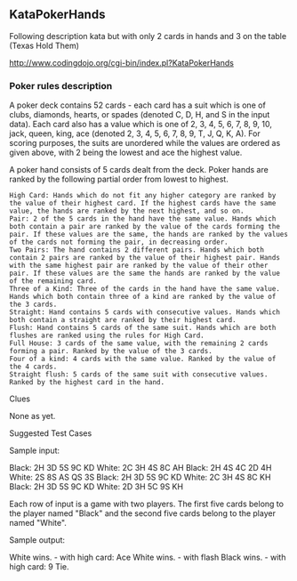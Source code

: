 ## KataPokerHands 
Following description kata but with only 2 cards in hands and 3 on the table (Texas Hold Them)

http://www.codingdojo.org/cgi-bin/index.pl?KataPokerHands


### Poker rules description

A poker deck contains 52 cards - each card has a suit which is one of clubs, diamonds, hearts, or spades (denoted C, D, H, and S in the input data). Each card also has a value which is one of 2, 3, 4, 5, 6, 7, 8, 9, 10, jack, queen, king, ace (denoted 2, 3, 4, 5, 6, 7, 8, 9, T, J, Q, K, A). For scoring purposes, the suits are unordered while the values are ordered as given above, with 2 being the lowest and ace the highest value.

A poker hand consists of 5 cards dealt from the deck. Poker hands are ranked by the following partial order from lowest to highest.

    High Card: Hands which do not fit any higher category are ranked by the value of their highest card. If the highest cards have the same value, the hands are ranked by the next highest, and so on.
    Pair: 2 of the 5 cards in the hand have the same value. Hands which both contain a pair are ranked by the value of the cards forming the pair. If these values are the same, the hands are ranked by the values of the cards not forming the pair, in decreasing order.
    Two Pairs: The hand contains 2 different pairs. Hands which both contain 2 pairs are ranked by the value of their highest pair. Hands with the same highest pair are ranked by the value of their other pair. If these values are the same the hands are ranked by the value of the remaining card.
    Three of a Kind: Three of the cards in the hand have the same value. Hands which both contain three of a kind are ranked by the value of the 3 cards.
    Straight: Hand contains 5 cards with consecutive values. Hands which both contain a straight are ranked by their highest card.
    Flush: Hand contains 5 cards of the same suit. Hands which are both flushes are ranked using the rules for High Card.
    Full House: 3 cards of the same value, with the remaining 2 cards forming a pair. Ranked by the value of the 3 cards.
    Four of a kind: 4 cards with the same value. Ranked by the value of the 4 cards.
    Straight flush: 5 cards of the same suit with consecutive values. Ranked by the highest card in the hand. 

Clues

None as yet.

Suggested Test Cases

Sample input:

Black: 2H 3D 5S 9C KD  White: 2C 3H 4S 8C AH
Black: 2H 4S 4C 2D 4H  White: 2S 8S AS QS 3S
Black: 2H 3D 5S 9C KD  White: 2C 3H 4S 8C KH
Black: 2H 3D 5S 9C KD  White: 2D 3H 5C 9S KH

Each row of input is a game with two players. The first five cards belong to the player named "Black" and the second five cards belong to the player named "White".

Sample output:

White wins. - with high card: Ace 
White wins. - with flash 
Black wins. - with high card: 9
Tie.
